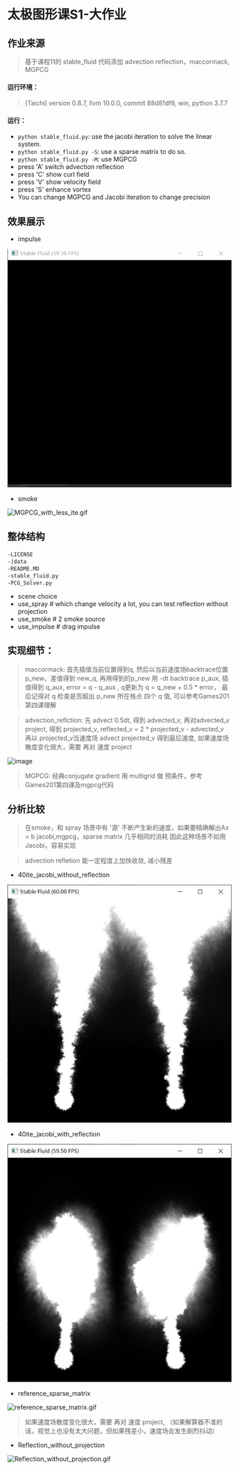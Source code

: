 # 太极图形课S1-大作业

## 作业来源
> 基于课程11的 stable_fluid 代码添加 advection reflection，maccormack, MGPCG


#### 运行环境：
> [Taichi] version 0.8.7, llvm 10.0.0, commit 88d81df6, win, python 3.7.7
#### 运行：
 -   `python stable_fluid.py`: use the jacobi iteration to solve the linear system.
 -   `python stable_fluid.py -S`: use a sparse matrix to do so.
 -   `python stable_fluid.py -M`: use MGPCG
 -    press 'A' switch advection reflection
 -    press 'C' show curl field
 -    press 'V' show velocity field
 -    press 'S' enhance vortex
 -    You can change MGPCG and Jacobi iteration to change precision

## 效果展示
 - impulse


![MGPCG_impulse_low_accuracy_without_reflection.gif](./data/MGPCG_impulse_low_accuracy_without_reflection.gif)

- smoke


![MGPCG_with_less_ite.gif](./data/MGPCG_with_less_ite.gif)

## 整体结构
```
-LICENSE
-|data
-README.MD
-stable_fluid.py
-PCG_Solver.py
```
 - scene choice
 - use_spray   # which change velocity a lot, you can test reflection without projection
 - use_smoke  # 2 smoke source
 - use_impulse  # drag impulse

## 实现细节：
> maccormack: 首先插值当前位置得到q, 然后以当前速度场backtrace位置p_new，差值得到 new_q, 再用得到的p_new 用 -dt backtrace p_aux, 插值得到 q_aux,
> error = q - q_aux , q更新为 q = q_new + 0.5 * error， 最后记得对 q 检查是否超出 p_new 所在格点 四个 q 值, 可以参考Games201第四课理解


> advection_reflction: 先 advect 0.5dt, 得到 advected_v, 再对advected_v project, 得到 projected_v, reflected_v = 2 * projected_v - advected_v
> 再以 projected_v当速度场 advect prejected_v 得到最后速度, 如果速度场散度变化很大，需要 再对 速度 project



![image](https://user-images.githubusercontent.com/60810304/147249504-5b9bbeca-b522-42a7-95bf-ca5513145642.png)

> MGPCG: 经典conjugate gradient 用 multigrid 做 预条件，参考 Games201第四课及mgpcg代码

## 分析比较
> 在smoke，和 spray 场景中有 '源' 不断产生新的速度，如果要精确解出Ax = b jacobi,mgpcg，sparse matrix 几乎相同的消耗
因此这种场景不如用Jacobi，容易实现

> advection refletion 能一定程度上加快收敛, 减小残差
- 40ite_jacobi_without_reflection


![40ite_jacobi_without_reflection.jpg](./data/40ite_jacobi_without_reflection.jpg)


- 40ite_jacobi_with_reflection

![40ite_jacobi_with_reflection.jpg](./data/40ite_jacobi_with_reflection.jpg)

- reference_sparse_matrix

![reference_sparse_matrix.gif](./data/reference_sparse_matrix.gif)

> 如果速度场散度变化很大，需要 再对 速度 project, （如果解算器不准的话，视觉上也没有太大问题，但如果残差小，速度场会发生剧烈抖动）

- Reflection_without_projection

![Reflection_without_projection.gif](./data/Reflection_without_projection.gif)
